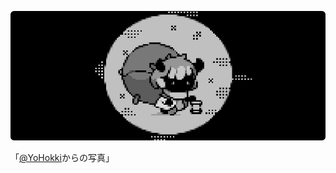 ![ghbanner](https://github.com/ourdungeon/.github/raw/main/profile/ghbanner.png)

「<a target="_blank" href="https://x.com/YoHokki">@YoHokki</a>からの写真」